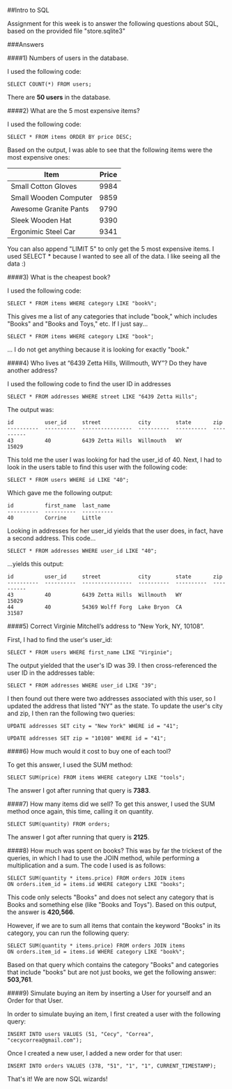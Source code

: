 ##Intro to SQL

Assignment for this week is to answer the following questions about SQL, based on the provided file "store.sqlite3"

###Answers

####1) Numbers of users in the database.

I used the following code:

```
SELECT COUNT(*) FROM users;
```

There are **50 users** in the database.

####2) What are the 5 most expensive items?

I used the following code:

```
SELECT * FROM items ORDER BY price DESC;
```

Based on the output, I was able to see that the following items were the most expensive ones:

Item                   | Price
-----------------------|--------
Small Cotton Gloves    | 9984
Small Wooden Computer  | 9859
Awesome Granite Pants  | 9790
Sleek Wooden Hat       | 9390
Ergonimic Steel Car    | 9341

You can also append "LIMIT 5" to only get the 5 most expensive items. I used SELECT * because I wanted to see all of the data. I like seeing all the data :)

####3) What is the cheapest book?

I used the following code:

```
SELECT * FROM items WHERE category LIKE "book%";
```

This gives me a list of any categories that include "book," which includes "Books" and
"Books and Toys," etc. If I just say...

```
SELECT * FROM items WHERE category LIKE "book";
```
... I do not get anything because it is looking for exactly "book."

####4) Who lives at “6439 Zetta Hills, Willmouth, WY”? Do they have another address?

I used the following code to find the user ID in addresses

```
SELECT * FROM addresses WHERE street LIKE "6439 Zetta Hills";
```

The output was:

```
id          user_id     street            city        state       zip
----------  ----------  ----------------  ----------  ----------  ----------
43          40          6439 Zetta Hills  Willmouth   WY          15029
```

This told me the user I was looking for had the user_id of 40. Next, I had to look in the users table to find this user with the following code:

```
SELECT * FROM users WHERE id LIKE "40";
```

Which gave me the following output:

```
id          first_name  last_name
----------  ----------  ----------
40          Corrine     Little
```

Looking in addresses for her user_id yields that the user does, in fact, have a second address. This code...

```
SELECT * FROM addresses WHERE user_id LIKE "40";
```

...yields this output:

```
id          user_id     street            city        state       zip
----------  ----------  ----------------  ----------  ----------  ----------
43          40          6439 Zetta Hills  Willmouth   WY          15029
44          40          54369 Wolff Forg  Lake Bryon  CA          31587
```

####5) Correct Virginie Mitchell’s address to “New York, NY, 10108”.

First, I had to find the user's user_id:

```
SELECT * FROM users WHERE first_name LIKE "Virginie";
```

The output yielded that the user's ID was 39. I then cross-referenced the user ID in the addresses table:

```
SELECT * FROM addresses WHERE user_id LIKE "39";
```

I then found out there were two addresses associated with this user, so I updated the address that listed "NY" as the state. To update the user's city and zip, I then ran the following two queries:

```
UPDATE addresses SET city = "New York" WHERE id = "41";

UPDATE addresses SET zip = "10108" WHERE id = "41";
```

####6) How much would it cost to buy one of each tool?

To get this answer, I used the SUM method:

```
SELECT SUM(price) FROM items WHERE category LIKE "tools";
```

The answer I got after running that query is **7383**.

####7) How many items did we sell?
To get this answer, I used the SUM method once again, this time, calling it on quantity.

```
SELECT SUM(quantity) FROM orders;
```

The answer I got after running that query is **2125**.

####8) How much was spent on books?
This was by far the trickest of the queries, in which I had to use the JOIN method, while performing a multiplication and a sum. The code I used is as follows:

```
SELECT SUM(quantity * items.price) FROM orders JOIN items
ON orders.item_id = items.id WHERE category LIKE "books";
```

This code only selects "Books" and does not select any category that is Books and something else (like "Books and Toys"). Based on this output, the answer is **420,566**.

However, if we are to sum all items that contain the keyword "Books" in its category, you can run the following query:

```
SELECT SUM(quantity * items.price) FROM orders JOIN items
ON orders.item_id = items.id WHERE category LIKE "book%";
```

Based on that query which contains the category "Books" and categories that include "books" but are not just books, we get the following answer: **503,761**.

####9) Simulate buying an item by inserting a User for yourself and an Order for that User.

In order to simulate buying an item, I first created a user with the following query:

```
INSERT INTO users VALUES (51, "Cecy", "Correa", "cecycorrea@gmail.com");
```
Once I created a new user, I added a new order for that user:

```
INSERT INTO orders VALUES (378, "51", "1", "1", CURRENT_TIMESTAMP);
```

That's it! We are now SQL wizards!


